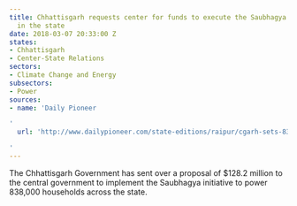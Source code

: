 ```yaml
---
title: Chhattisgarh requests center for funds to execute the Saubhagya initiative
  in the state
date: 2018-03-07 20:33:00 Z
states:
- Chhattisgarh
- Center-State Relations
sectors:
- Climate Change and Energy
subsectors:
- Power
sources:
- name: 'Daily Pioneer

'
  url: 'http://www.dailypioneer.com/state-editions/raipur/cgarh-sets-838l-domestic-power-connection-distribution-target.html

'
---
```


The Chhattisgarh Government has sent over a proposal of $128.2 million to the central government to implement the Saubhagya initiative to power 838,000 households across the state. 
